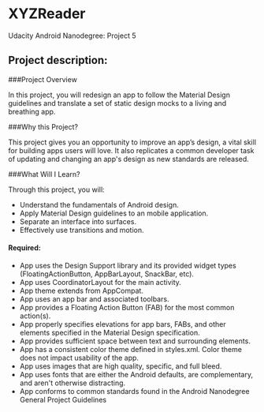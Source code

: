 # XYZReader
Udacity Android Nanodegree: Project 5

## Project description:
###Project Overview

In this project, you will redesign an app to follow the Material Design guidelines and translate a set of static design mocks to a living and breathing app.

###Why this Project?

This project gives you an opportunity to improve an app’s design, a vital skill for building apps users will love. It also replicates a common developer task of updating and changing an app's design as new standards are released.

###What Will I Learn?

Through this project, you will:
* Understand the fundamentals of Android design.
* Apply Material Design guidelines to an mobile application.
* Separate an interface into surfaces.
* Effectively use transitions and motion.

#### Required:

* 	App uses the Design Support library and its provided widget types (FloatingActionButton, AppBarLayout, SnackBar, etc).
* 	App uses CoordinatorLayout for the main activity.
* 	App theme extends from AppCompat.
* 	App uses an app bar and associated toolbars.
* 	App provides a Floating Action Button (FAB) for the most common action(s).
* 	App properly specifies elevations for app bars, FABs, and other elements specified in the Material Design specification.
* 	App provides sufficient space between text and surrounding elements.
* 	App has a consistent color theme defined in styles.xml.
Color theme does not impact usability of the app.
* 	App uses images that are high quality, specific, and full bleed.
* 	App uses fonts that are either the Android defaults, are complementary, and aren't otherwise distracting.
* 	App conforms to common standards found in the Android Nanodegree General Project Guidelines
